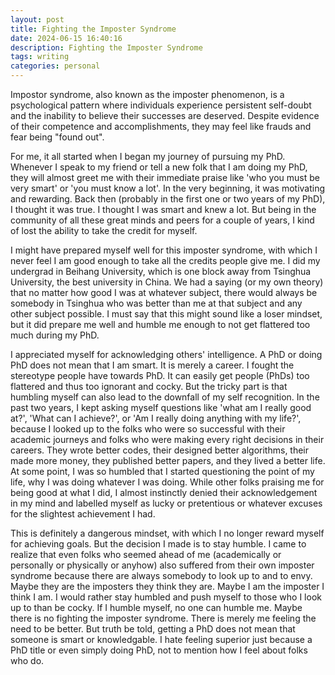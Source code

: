 ```yaml
---
layout: post
title: Fighting the Imposter Syndrome
date: 2024-06-15 16:40:16
description: Fighting the Imposter Syndrome
tags: writing
categories: personal
---
```


Impostor syndrome, also known as the imposter phenomenon, is a psychological pattern where individuals experience persistent self-doubt and the inability to believe their successes are deserved. Despite evidence of their competence and accomplishments, they may feel like frauds and fear being "found out".

For me, it all started when I began my journey of pursuing my PhD. Whenever I speak to my friend or tell a new folk that I am doing my PhD, they will almost greet me with their immediate praise like 'who you must be very smart' or 'you must know a lot'. In the very beginning, it was motivating and rewarding. Back then (probably in the first one or two years of my PhD), I thought it was true. I thought I was smart and knew a lot. But being in the community of all these great minds and peers for a couple of years, I kind of lost the ability to take the credit for myself.

I might have prepared myself well for this imposter syndrome, with which I never feel I am good enough to take all the credits people give me. I did my undergrad in Beihang University, which is one block away from Tsinghua University, the best university in China. We had a saying (or my own theory) that no matter how good I was at whatever subject, there would always be somebody in Tsinghua who was better than me at that subject and any other subject possible. I must say that this might sound like a loser mindset, but it did prepare me well and humble me enough to not get flattered too much during my PhD.

I appreciated myself for acknowledging others' intelligence. A PhD or doing PhD does not mean that I am smart. It is merely a career. I fought the stereotype people have towards PhD. It can easily get people (PhDs) too flattered and thus too ignorant and cocky. But the tricky part is that humbling myself can also lead to the downfall of my self recognition. In the past two years, I kept asking myself questions like 'what am I really good at?', 'What can I achieve?', or 'Am I really doing anything with my life?', because I looked up to the folks who were so successful with their academic journeys and folks who were making every right decisions in their careers. They wrote better codes, their designed better algorithms, their made more money, they published better papers, and they lived a better life. At some point, I was so humbled that I started questioning the point of my life, why I was doing whatever I was doing. While other folks praising me for being good at what I did, I almost instinctly denied their acknowledgement in my mind and labelled myself as lucky or pretentious or whatever excuses for the slightest achievement I had.

This is definitely a dangerous mindset, with which I no longer reward myself for achieving goals. But the decision I made is to stay humble. I came to realize that even folks who seemed ahead of me (academically or personally or physically or anyhow) also suffered from their own imposter syndrome because there are always somebody to look up to and to envy. Maybe they are the imposters they think they are. Maybe I am the imposter I think I am. I would rather stay humbled and push myself to those who I look up to than be cocky. If I humble myself, no one can humble me. Maybe there is no fighting the imposter syndrome. There is merely me feeling the need to be better. But truth be told, getting a PhD does not mean that someone is smart or knowledgable. I hate feeling superior just because a PhD title or even simply doing PhD, not to mention how I feel about folks who do.